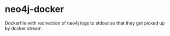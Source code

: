 # neo4j-docker
Dockerfile with redirection of neo4j logs to stdout so that they get picked up by docker stream.
